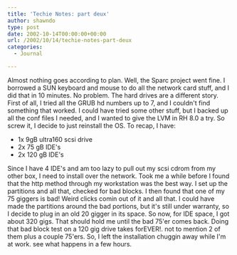 ```yaml
---
title: 'Techie Notes: part deux'
author: shawndo
type: post
date: 2002-10-14T00:00:00+00:00
url: /2002/10/14/techie-notes-part-deux
categories:
  - Journal

---
```

Almost nothing goes according to plan. Well, the Sparc project went fine. I borrowed a SUN keyboard and mouse to do all the network card stuff, and I did that in 10 minutes. No problem. The hard drives are a different story. First of all, I tried all the GRUB hd numbers up to 7, and I couldn't find something that worked. I could have tried some other stuff, but I backed up all the conf files I needed, and I wanted to give the LVM in RH 8.0 a try. So screw it, I decide to just reinstall the OS. To recap, I have:  
  
- 1x 9gB ultra160 scsi drive  
- 2x 75 gB IDE's  
- 2x 120 gB IDE's  
  
Since I have 4 IDE's and am too lazy to pull out my scsi cdrom from my other box, I need to install over the network. Took me a while before I found that the http method through my workstation was the best way. I set up the partitions and all that, checked for bad blocks. I then found that one of my 75 giggers is bad! Weird clicks comin out of it and all that. I could have made the partitions around the bad portions, but it's still under warranty, so I decide to plug in an old 20 gigger in its space. So now, for IDE space, I got about 320 gigs. That should hold me until the bad 75'er comes back. Doing that bad block test on a 120 gig drive takes forEVER!. not to mention 2 of them plus a couple 75'ers. So, I left the installation chuggin away while I'm at work. see what happens in a few hours.